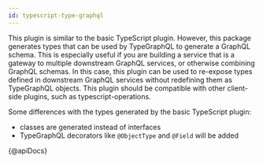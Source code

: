 ```yaml
---
id: typescript-type-graphql
---
```


This plugin is similar to the basic TypeScript plugin. However, this package generates types that can be used by TypeGraphQL to generate a GraphQL schema. This is especially useful if you are building a service that is a gateway to multiple downstream GraphQL services, or otherwise combining GraphQL schemas. In this case, this plugin can be used to re-expose types defined in downstream GraphQL services without redefining them as TypeGraphQL objects. This plugin should be compatible with other client-side plugins, such as typescript-operations.

Some differences with the types generated by the basic TypeScript plugin:

- classes are generated instead of interfaces
- TypeGraphQL decorators like `@ObjectType` and `@Field` will be added

{@apiDocs}
